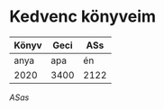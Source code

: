 # Kedvenc könyveim
| Könyv  |  Geci  | ASs |
|--------|--------|-----|
| anya   | apa    | én  | 
| 2020    | 3400   | 2122 |

*ASas*
